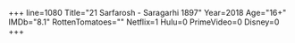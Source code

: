 +++
line=1080
Title="21 Sarfarosh - Saragarhi 1897"
Year=2018
Age="16+"
IMDb="8.1"
RottenTomatoes=""
Netflix=1
Hulu=0
PrimeVideo=0
Disney=0
+++

